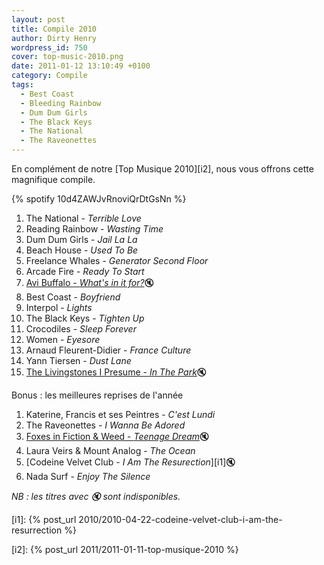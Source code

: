 ```yaml
---
layout: post
title: Compile 2010
author: Dirty Henry
wordpress_id: 750
cover: top-music-2010.png
date: 2011-01-12 13:10:49 +0100
category: Compile
tags:
  - Best Coast
  - Bleeding Rainbow
  - Dum Dum Girls
  - The Black Keys
  - The National
  - The Raveonettes
---
```


En complément de notre [Top Musique 2010][i2], nous vous offrons cette
magnifique compile.

{% spotify 10d4ZAWJvRnoviQrDtGsNn %}

1. The National - _Terrible Love_
1. Reading Rainbow - _Wasting Time_
1. Dum Dum Girls - _Jail La La_
1. Beach House - _Used To Be_
1. Freelance Whales - _Generator Second Floor_
1. Arcade Fire - _Ready To Start_
1. [Avi Buffalo - _What's in it for?_][1]🔇
1. Best Coast - _Boyfriend_
1. Interpol - _Lights_
1. The Black Keys - _Tighten Up_
1. Crocodiles - _Sleep Forever_
1. Women - _Eyesore_
1. Arnaud Fleurent-Didier - _France Culture_
1. Yann Tiersen - _Dust Lane_
1. [The Livingstones I Presume - _In The Park_][2]🔇

Bonus : les meilleures reprises de l'année

1. Katerine, Francis et ses Peintres - _C'est Lundi_
1. The Raveonettes - _I Wanna Be Adored_
1. [Foxes in Fiction & Weed - _Teenage Dream_][3]🔇
1. Laura Veirs & Mount Analog - _The Ocean_
1. [Codeine Velvet Club - _I Am The Resurection_][i1]🔇
1. Nada Surf - _Enjoy The Silence_

_NB : les titres avec 🔇 sont indisponibles._

[i1]: {% post_url 2010/2010-04-22-codeine-velvet-club-i-am-the-resurrection %}

[i2]: {% post_url 2011/2011-01-11-top-musique-2010 %}

[1]: https://vimeo.com/37097592
[2]: https://thelivingstonesipresume.bandcamp.com/track/in-the-park
[3]: https://youtu.be/y_a5w12_Wkc
